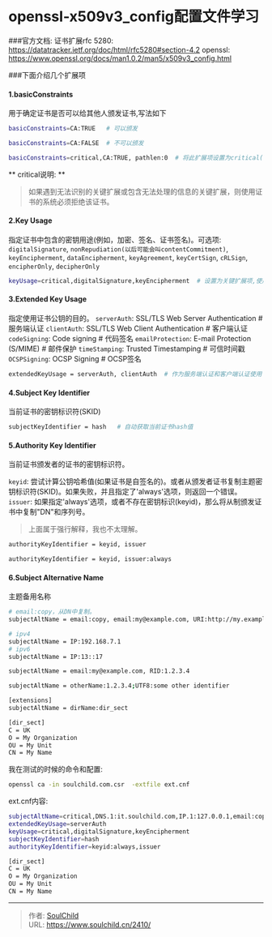 # openssl-x509v3_config配置文件学习

<!--more-->
###官方文档:
证书扩展rfc 5280: https://datatracker.ietf.org/doc/html/rfc5280#section-4.2
openssl: https://www.openssl.org/docs/man1.0.2/man5/x509v3_config.html

###下面介绍几个扩展项
#### 1.basicConstraints
用于确定证书是否可以给其他人颁发证书,写法如下
```bash
basicConstraints=CA:TRUE   # 可以颁发

basicConstraints=CA:FALSE  # 不可以颁发

basicConstraints=critical,CA:TRUE, pathlen:0  # 将此扩展项设置为critical(关键),CA:TRUE表示允许给其他人签发证书,pathlen:0表示这个证书下可以有多少个CA机构，0代表没有,即只能颁发最终实体证书
```
** critical说明: **
> 如果遇到无法识别的关键扩展或包含无法处理的信息的关键扩展，则使用证书的系统必须拒绝该证书。

#### 2.Key Usage
指定证书中包含的密钥用途(例如，加密、签名、证书签名)。可选项: `digitalSignature`, `nonRepudiation(以后可能会叫contentCommitment)`, `keyEncipherment`, `dataEncipherment`, `keyAgreement`, `keyCertSign`, `cRLSign`, `encipherOnly`, `decipherOnly`

```bash
keyUsage=critical,digitalSignature,keyEncipherment  # 设置为关键扩展项,使用公钥进行数字签名和密钥加密,一般的https都是这样的配置
```

#### 3.Extended Key Usage
指定使用证书公钥的目的。
 `serverAuth`: SSL/TLS Web Server Authentication    # 服务端认证
 `clientAuth`: SSL/TLS Web Client Authentication    # 客户端认证
 `codeSigning`: Code signing  # 代码签名
 `emailProtection`: E-mail Protection (S/MIME)  # 邮件保护
 `timeStamping`: Trusted Timestamping  # 可信时间戳
 `OCSPSigning`: OCSP Signing  # OCSP签名

```bash
extendedKeyUsage = serverAuth, clientAuth  # 作为服务端认证和客户端认证使用
```
#### 4.Subject Key Identifier
当前证书的密钥标识符(SKID)
```bash
subjectKeyIdentifier = hash   # 自动获取当前证书hash值
```

#### 5.Authority Key Identifier
当前证书颁发者的证书的密钥标识符。

`keyid`: 尝试计算公钥哈希值(如果证书是自签名的)。或者从颁发者证书复制主题密钥标识符(SKID)。如果失败，并且指定了'always'选项，则返回一个错误。
`issuer`: 如果指定'always'选项，或者不存在密钥标识(keyid)，那么将从制颁发证书中复制"DN"和序列号。
> 上面属于强行解释，我也不太理解。
```bash
authorityKeyIdentifier = keyid, issuer

authorityKeyIdentifier = keyid, issuer:always
```

#### 6.Subject Alternative Name
主题备用名称
```bash
# email:copy，从DN中复制。
subjectAltName = email:copy, email:my@example.com, URI:http://my.example.com/

# ipv4
subjectAltName = IP:192.168.7.1
# ipv6
subjectAltName = IP:13::17

subjectAltName = email:my@example.com, RID:1.2.3.4

subjectAltName = otherName:1.2.3.4;UTF8:some other identifier

[extensions]
subjectAltName = dirName:dir_sect

[dir_sect]
C = UK
O = My Organization
OU = My Unit
CN = My Name
```

我在测试的时候的命令和配置:
```bash
openssl ca -in soulchild.com.csr  -extfile ext.cnf
```
ext.cnf内容:
```bash
subjectAltName=critical,DNS.1:it.soulchild.com,IP.1:127.0.0.1,email:copy,dirName:dir_sect
extendedKeyUsage=serverAuth
keyUsage=critical,digitalSignature,keyEncipherment
subjectKeyIdentifier=hash
authorityKeyIdentifier=keyid:always,issuer

[dir_sect]
C = UK
O = My Organization
OU = My Unit
CN = My Name
```





---

> 作者: [SoulChild](https://www.soulchild.cn)  
> URL: https://www.soulchild.cn/2410/  


